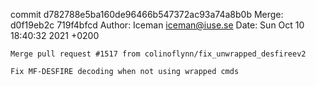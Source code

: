 commit d782788e5ba160de96466b547372ac93a74a8b0b
Merge: d0f19eb2c 719f4bfcd
Author: Iceman <iceman@iuse.se>
Date:   Sun Oct 10 18:40:32 2021 +0200

    Merge pull request #1517 from colinoflynn/fix_unwrapped_desfireev2
    
    Fix MF-DESFIRE decoding when not using wrapped cmds

